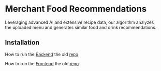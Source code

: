 
# Merchant Food Recommendations

Leveraging advanced AI and extensive recipe data, our algorithm analyzes the uploaded menu
and generates similar food and drink recommendations.

## Installation

How to run the [Backend](https://github.com/rayprastya/crewsakan-foodrecommendation/tree/main/backend)
the old [repo](https://github.com/rayprastya/crewsakan-be)

How to run the [Frontend](https://github.com/rayprastya/crewsakan-foodrecommendation/tree/main/frontend)
the old [repo](https://github.com/rayprastya/crewsakan-fe)